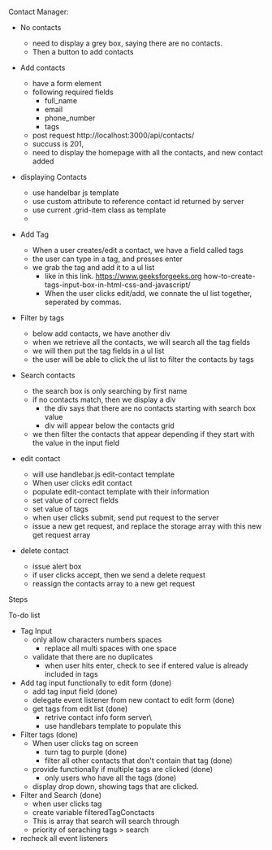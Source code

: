 Contact Manager:

- No contacts
  - need to display a grey box, saying there are no contacts.
  - Then a button to add contacts
- Add contacts
  - have a form element
  - following required fields
    - full_name
    - email
    - phone_number
    - tags
  - post request http://localhost:3000/api/contacts/
  - succuss is 201,
  - need to display the homepage with all the contacts, and new contact added
- displaying Contacts

  - use handelbar js template
  - use custom attribute to reference contact id returned by server
  - use current .grid-item class as template
  -

- Add Tag
  - When a user creates/edit a contact, we have a field called tags
  - the user can type in a tag, and presses enter
  - we grab the tag and add it to a ul list
    - like in this link. https://www.geeksforgeeks.org how-to-create-tags-input-box-in-html-css-and-javascript/
    - When the user clicks edit/add, we connate the ul list together, seperated by commas.
- Filter by tags

  - below add contacts, we have another div
  - when we retrieve all the contacts, we will search all the tag fields
  - we will then put the tag fields in a ul list
  - the user will be able to click the ul list to filter the contacts by tags

- Search contacts

  - the search box is only searching by first name
  - if no contacts match, then we display a div
    - the div says that there are no contacts starting with search box value
    - div will appear below the contacts grid
  - we then filter the contacts that appear depending if they start with the value in the input field

- edit contact

  - will use handlebar.js edit-contact template
  - When user clicks edit contact
  - populate edit-contact template with their information
  - set value of correct fields
  - set value of tags
  - when user clicks submit, send put request to the server
  - issue a new get request, and replace the storage array with this new get request array

- delete contact
  - issue alert box
  - if user clicks accept, then we send a delete request
  - reassign the contacts array to a new get request

Steps

To-do list

- Tag Input
  - only allow characters numbers spaces
    - replace all multi spaces with one space
  - validate that there are no duplicates
    - when user hits enter, check to see if entered value is already included in tags
- Add tag input functionally to edit form (done)
  - add tag input field (done)
  - delegate event listener from new contact to edit form (done)
  - get tags from edit list (done)
    - retrive contact info form server\
    - use handlebars template to populate this
- Filter tags (done)
  - When user clicks tag on screen
    - turn tag to purple (done)
    - filter all other contacts that don't contain that tag (done)
  - provide functionally if multiple tags are clicked (done)
    - only users who have all the tags                (done)
  - display drop down, showing tags that are clicked. 
- Filter and Search (done)
  - when user clicks tag
  - create variable filteredTagConctacts
  - This is array that search will search through
  - priority of seraching tags > search
- recheck all event listeners
